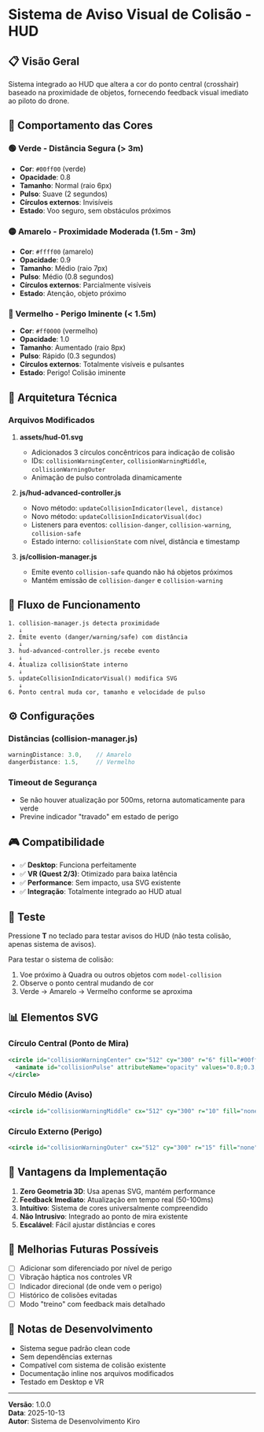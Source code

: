 # Sistema de Aviso Visual de Colisão - HUD

## 📋 Visão Geral

Sistema integrado ao HUD que altera a cor do ponto central (crosshair) baseado na proximidade de objetos, fornecendo feedback visual imediato ao piloto do drone.

## 🎨 Comportamento das Cores

### 🟢 Verde - Distância Segura (> 3m)

-   **Cor**: `#00ff00` (verde)
-   **Opacidade**: 0.8
-   **Tamanho**: Normal (raio 6px)
-   **Pulso**: Suave (2 segundos)
-   **Círculos externos**: Invisíveis
-   **Estado**: Voo seguro, sem obstáculos próximos

### 🟡 Amarelo - Proximidade Moderada (1.5m - 3m)

-   **Cor**: `#ffff00` (amarelo)
-   **Opacidade**: 0.9
-   **Tamanho**: Médio (raio 7px)
-   **Pulso**: Médio (0.8 segundos)
-   **Círculos externos**: Parcialmente visíveis
-   **Estado**: Atenção, objeto próximo

### 🔴 Vermelho - Perigo Iminente (< 1.5m)

-   **Cor**: `#ff0000` (vermelho)
-   **Opacidade**: 1.0
-   **Tamanho**: Aumentado (raio 8px)
-   **Pulso**: Rápido (0.3 segundos)
-   **Círculos externos**: Totalmente visíveis e pulsantes
-   **Estado**: Perigo! Colisão iminente

## 🔧 Arquitetura Técnica

### Arquivos Modificados

1. **assets/hud-01.svg**

    - Adicionados 3 círculos concêntricos para indicação de colisão
    - IDs: `collisionWarningCenter`, `collisionWarningMiddle`, `collisionWarningOuter`
    - Animação de pulso controlada dinamicamente

2. **js/hud-advanced-controller.js**

    - Novo método: `updateCollisionIndicator(level, distance)`
    - Novo método: `updateCollisionIndicatorVisual(doc)`
    - Listeners para eventos: `collision-danger`, `collision-warning`, `collision-safe`
    - Estado interno: `collisionState` com nível, distância e timestamp

3. **js/collision-manager.js**
    - Emite evento `collision-safe` quando não há objetos próximos
    - Mantém emissão de `collision-danger` e `collision-warning`

## 🎯 Fluxo de Funcionamento

```
1. collision-manager.js detecta proximidade
   ↓
2. Emite evento (danger/warning/safe) com distância
   ↓
3. hud-advanced-controller.js recebe evento
   ↓
4. Atualiza collisionState interno
   ↓
5. updateCollisionIndicatorVisual() modifica SVG
   ↓
6. Ponto central muda cor, tamanho e velocidade de pulso
```

## ⚙️ Configurações

### Distâncias (collision-manager.js)

```javascript
warningDistance: 3.0,    // Amarelo
dangerDistance: 1.5,     // Vermelho
```

### Timeout de Segurança

-   Se não houver atualização por 500ms, retorna automaticamente para verde
-   Previne indicador "travado" em estado de perigo

## 🎮 Compatibilidade

-   ✅ **Desktop**: Funciona perfeitamente
-   ✅ **VR (Quest 2/3)**: Otimizado para baixa latência
-   ✅ **Performance**: Sem impacto, usa SVG existente
-   ✅ **Integração**: Totalmente integrado ao HUD atual

## 🧪 Teste

Pressione **T** no teclado para testar avisos do HUD (não testa colisão, apenas sistema de avisos).

Para testar o sistema de colisão:

1. Voe próximo à Quadra ou outros objetos com `model-collision`
2. Observe o ponto central mudando de cor
3. Verde → Amarelo → Vermelho conforme se aproxima

## 📊 Elementos SVG

### Círculo Central (Ponto de Mira)

```svg
<circle id="collisionWarningCenter" cx="512" cy="300" r="6" fill="#00ff00" opacity="0.8">
  <animate id="collisionPulse" attributeName="opacity" values="0.8;0.3;0.8" dur="2s" repeatCount="indefinite"/>
</circle>
```

### Círculo Médio (Aviso)

```svg
<circle id="collisionWarningMiddle" cx="512" cy="300" r="10" fill="none" stroke="#00ff00" stroke-width="2" opacity="0"/>
```

### Círculo Externo (Perigo)

```svg
<circle id="collisionWarningOuter" cx="512" cy="300" r="15" fill="none" stroke="#00ff00" stroke-width="2" opacity="0"/>
```

## 🚀 Vantagens da Implementação

1. **Zero Geometria 3D**: Usa apenas SVG, mantém performance
2. **Feedback Imediato**: Atualização em tempo real (50-100ms)
3. **Intuitivo**: Sistema de cores universalmente compreendido
4. **Não Intrusivo**: Integrado ao ponto de mira existente
5. **Escalável**: Fácil ajustar distâncias e cores

## 🔮 Melhorias Futuras Possíveis

-   [ ] Adicionar som diferenciado por nível de perigo
-   [ ] Vibração háptica nos controles VR
-   [ ] Indicador direcional (de onde vem o perigo)
-   [ ] Histórico de colisões evitadas
-   [ ] Modo "treino" com feedback mais detalhado

## 📝 Notas de Desenvolvimento

-   Sistema segue padrão clean code
-   Sem dependências externas
-   Compatível com sistema de colisão existente
-   Documentação inline nos arquivos modificados
-   Testado em Desktop e VR

---

**Versão**: 1.0.0  
**Data**: 2025-10-13  
**Autor**: Sistema de Desenvolvimento Kiro
